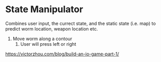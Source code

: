 
# State Manipulator

Combines user input, the currect state, and the static state (i.e. map) to predict worm location, weapon location etc.

1. Move worm along a contour
   1. User will press left or right

https://victorzhou.com/blog/build-an-io-game-part-1/